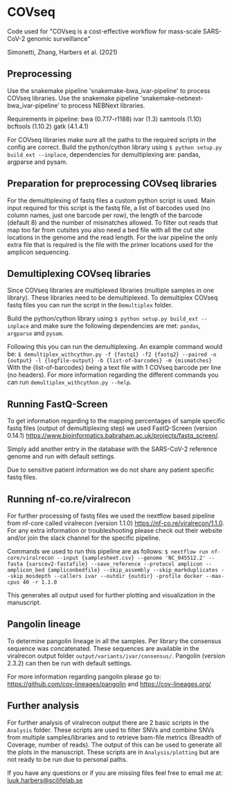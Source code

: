 # COVseq

Code used for "COVseq is a cost-effective workflow for mass-scale SARS-CoV-2 genomic surveillance"

Simonetti, Zhang, Harbers et al. (2021)

## Preprocessing
Use the snakemake pipeline 'snakemake-bwa_ivar-pipeline' to process COVseq libraries.
Use the snakemake pipeline 'snakemake-nebnext-bwa_ivar-pipeline' to process NEBNext libraries.

Requirements in pipeline:
bwa (0.7.17-r1188)
ivar (1.3)
samtools (1.10)
bcftools (1.10.2)
gatk (4.1.4.1)

For COVseq libraries make sure all the paths to the required scripts in the config are correct. 
Build the python/cython library using `$ python setup.py build_ext --inplace`, dependencies for demultiplexing are: pandas, argparse and pysam.

## Preparation for preprocessing COVseq libraries
For the demultiplexing of fastq files a custom python script is used. Main input required for this script is the fastq file, a list of barcodes used (no column names, just one barcode per row), the length of the barcode (default 8) and the number of mismatches allowed.
To filter out reads that map too far from cutsites you also need a bed file with all the cut site locations in the genome and the read length.
For the ivar pipeline the only extra file that is required is the file with the primer locations used for the amplicon sequencing.

## Demultiplexing COVseq libraries
Since COVseq libraries are multiplexed libraries (multiple samples in one library). These libraries need to be demultiplexed. To demultiplex COVseq fastq files you can run the script in the `Demultiplex` folder.

Build the python/cython library using `$ python setup.py build_ext --inplace` and make sure the following dependencies are met: `pandas`, `argparse` and `pysam`.

Following this you can run the demultiplexing. An example command would be: `$ demultiplex_withcython.py -f {fastq1} -f2 {fastq2} --paired -o {output} -l {logfile-output} -b {list-of-barcodes} -m {mismatches}`
With the {list-of-barcodes} being a text file with 1 COVseq barcode per line (no headers). For more information regarding the different commands you can run `demultiplex_withcython.py --help`.

## Running FastQ-Screen
To get information regarding to the mapping percentages of sample specific fastq files (output of demultiplexing step) we used FastQ-Screen (version 0.14.1) https://www.bioinformatics.babraham.ac.uk/projects/fastq_screen/.

Simply add another entry in the database with the SARS-CoV-2 reference genome and run with default settings. 

Due to sensitive patient information we do not share any patient specific fastq files.

## Running nf-co.re/viralrecon
For further processing of fastq files we used the nextflow based pipeline from nf-core called viralrecon (version 1.1.0) https://nf-co.re/viralrecon/1.1.0. For any extra information or troubleshooting please check out their website and/or join the slack channel for the specific pipeline. 

Commands we used to run this pipeline are as follows: `$ nextflow run nf-core/viralrecon --input {samplesheet.csv} --genome 'NC_045512.2' --fasta {sarscov2-fastafile} --save_reference --protocol amplicon --amplicon_bed {ampliconbedfile} --skip_assembly --skip_markduplicates --skip_mosdepth --callers ivar --outdir {outdir} -profile docker --max-cpus 40 -r 1.1.0`

This generates all output used for further plotting and visualization in the manuscript.

## Pangolin lineage
To determine pangolin lineage in all the samples. Per library the consensus sequence was concatenated. These sequences are available in the viralrecon output folder `output/variants/ivar/consensus/`. Pangolin (version 2.3.2) can then be run with default settings.

For more information regarding pangolin please go to: https://github.com/cov-lineages/pangolin and https://cov-lineages.org/

## Further analysis
For further analysis of viralrecon output there are 2 basic scripts in the `Analysis` folder. These scripts are used to filter SNVs and combine SNVs from multiple samples/libraries and to retrieve bam-file metrics (Breadth of Coverage, number of reads). The output of this can be used to generate all the plots in the manuscript. These scripts are in `Analysis/plotting` but are not ready to be run due to personal paths. 

If you have any questions or if you are missing files feel free to email me at: luuk.harbers@scilifelab.se
